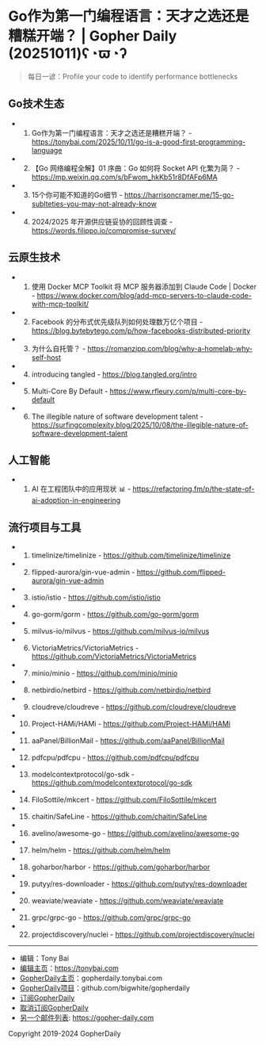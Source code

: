 # Go作为第一门编程语言：天才之选还是糟糕开端？ | Gopher Daily (20251011)ʕ◔ϖ◔ʔ

>每日一谚：Profile your code to identify performance bottlenecks

## Go技术生态


- 1. Go作为第一门编程语言：天才之选还是糟糕开端？ - https://tonybai.com/2025/10/11/go-is-a-good-first-programming-language

- 2. 【Go 网络编程全解】01 序曲：Go 如何将 Socket API 化繁为简？ - https://mp.weixin.qq.com/s/bFwom_hkKb51r8DfAFp6MA

- 3. 15个你可能不知道的Go细节 - https://harrisoncramer.me/15-go-sublteties-you-may-not-already-know

- 4. 2024/2025 年开源供应链妥协的回顾性调查 - https://words.filippo.io/compromise-survey/


## 云原生技术


- 1. 使用 Docker MCP Toolkit 将 MCP 服务器添加到 Claude Code | Docker - https://www.docker.com/blog/add-mcp-servers-to-claude-code-with-mcp-toolkit/

- 2. Facebook 的分布式优先级队列如何处理数万亿个项目 - https://blog.bytebytego.com/p/how-facebooks-distributed-priority

- 3. 为什么自托管？ - https://romanzipp.com/blog/why-a-homelab-why-self-host

- 4. introducing tangled - https://blog.tangled.org/intro

- 5. Multi-Core By Default - https://www.rfleury.com/p/multi-core-by-default

- 6. The illegible nature of software development talent - https://surfingcomplexity.blog/2025/10/08/the-illegible-nature-of-software-development-talent


## 人工智能


- 1. AI 在工程团队中的应用现状 📊 - https://refactoring.fm/p/the-state-of-ai-adoption-in-engineering


## 流行项目与工具


- 1. timelinize/timelinize - https://github.com/timelinize/timelinize

- 2. flipped-aurora/gin-vue-admin - https://github.com/flipped-aurora/gin-vue-admin

- 3. istio/istio - https://github.com/istio/istio

- 4. go-gorm/gorm - https://github.com/go-gorm/gorm

- 5. milvus-io/milvus - https://github.com/milvus-io/milvus

- 6. VictoriaMetrics/VictoriaMetrics - https://github.com/VictoriaMetrics/VictoriaMetrics

- 7. minio/minio - https://github.com/minio/minio

- 8. netbirdio/netbird - https://github.com/netbirdio/netbird

- 9. cloudreve/cloudreve - https://github.com/cloudreve/cloudreve

- 10. Project-HAMi/HAMi - https://github.com/Project-HAMi/HAMi

- 11. aaPanel/BillionMail - https://github.com/aaPanel/BillionMail

- 12. pdfcpu/pdfcpu - https://github.com/pdfcpu/pdfcpu

- 13. modelcontextprotocol/go-sdk - https://github.com/modelcontextprotocol/go-sdk

- 14. FiloSottile/mkcert - https://github.com/FiloSottile/mkcert

- 15. chaitin/SafeLine - https://github.com/chaitin/SafeLine

- 16. avelino/awesome-go - https://github.com/avelino/awesome-go

- 17. helm/helm - https://github.com/helm/helm

- 18. goharbor/harbor - https://github.com/goharbor/harbor

- 19. putyy/res-downloader - https://github.com/putyy/res-downloader

- 20. weaviate/weaviate - https://github.com/weaviate/weaviate

- 21. grpc/grpc-go - https://github.com/grpc/grpc-go

- 22. projectdiscovery/nuclei - https://github.com/projectdiscovery/nuclei


----

- 编辑：Tony Bai
- [编辑主页](https://tonybai.com)：https://tonybai.com
- [GopherDaily主页](https://gopherdaily.tonybai.com)：gopherdaily.tonybai.com
- [GopherDaily项目](https://github.com/bigwhite/gopherdaily)：github.com/bigwhite/gopherdaily
- [订阅GopherDaily](https://gopherdaily.tonybai.com/subscribe)
- [取消订阅GopherDaily](https://gopherdaily.tonybai.com/unsubscribe)
- [另一个邮件列表](https://gopher-daily.com): https://gopher-daily.com

Copyright 2019-2024 GopherDaily
